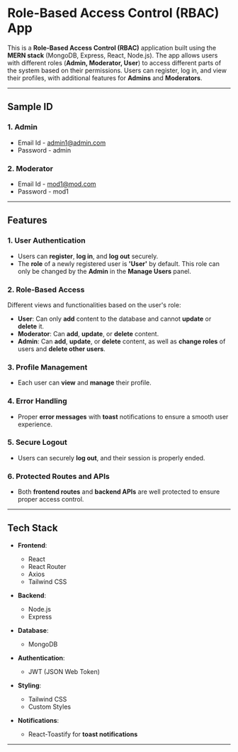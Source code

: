 # Role-Based Access Control (RBAC) App

This is a **Role-Based Access Control (RBAC)** application built using the **MERN stack** (MongoDB, Express, React, Node.js). The app allows users with different roles (**Admin, Moderator, User**) to access different parts of the system based on their permissions. Users can register, log in, and view their profiles, with additional features for **Admins** and **Moderators**.

---
## Sample ID
### 1. **Admin**
 - Email Id - admin1@admin.com
 - Password - admin

### 2. **Moderator**
 - Email Id - mod1@mod.com
 - Password - mod1
---

## Features

### 1. **User Authentication**
- Users can **register**, **log in**, and **log out** securely.
- The **role** of a newly registered user is **'User'** by default. This role can only be changed by the **Admin** in the **Manage Users** panel.

### 2. **Role-Based Access**
Different views and functionalities based on the user's role:
- **User**: Can only **add** content to the database and cannot **update** or **delete** it.
- **Moderator**: Can **add**, **update**, or **delete** content.
- **Admin**: Can **add**, **update**, or **delete** content, as well as **change roles** of users and **delete other users**.

### 3. **Profile Management**
- Each user can **view** and **manage** their profile.

### 4. **Error Handling**
- Proper **error messages** with **toast** notifications to ensure a smooth user experience.

### 5. **Secure Logout**
- Users can securely **log out**, and their session is properly ended.

### 6. **Protected Routes and APIs**
- Both **frontend routes** and **backend APIs** are well protected to ensure proper access control.

---

## Tech Stack

- **Frontend**:
  - React
  - React Router
  - Axios
  - Tailwind CSS

- **Backend**:
  - Node.js
  - Express

- **Database**:
  - MongoDB

- **Authentication**:
  - JWT (JSON Web Token)

- **Styling**:
  - Tailwind CSS
  - Custom Styles

- **Notifications**:
  - React-Toastify for **toast notifications**

---
